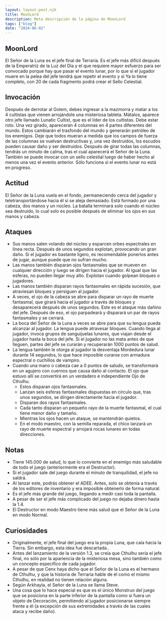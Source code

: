 ```yaml
---
layout: layout-post.njk
title: MoonLord
description: Meta descripción de la página de MoonLord
tags: ["blog"]
date: "2024-06-02"
---
```


<article>

## MoonLord

El Señor de la Luna es el jefe final de Terraria. Es el jefe más difícil después de la Emperatriz de la Luz del Día y el que requiere mayor esfuerzo para ser convocado porque hay que pasar el evento lunar, por lo que si el jugador muere en la pelea del jefe tendrá que repetir el evento y si Ya lo tiene completo, con 20 de cada fragmento podrá crear el Sello Celestial.

## Invocación

Después de derrotar al Golem, debes ingresar a la mazmorra y matar a los 4 cultistas que vienen arrojándole una misteriosa tableta. Mátalos, aparece otro jefe llamado Lunatic Cultist, que es el líder de los cultistas. Debe estar roto. Una vez girado, aparecerán 4 columnas en 4 partes diferentes del mundo. Estos cambiarán el trasfondo del mundo y generarán petróleo de los enemigos. Deje que todos mueran a medida que los campos de fuerza de las columnas se vuelvan destructivas y, una vez destruidos, los escudos pueden causar daño y ser destruidos. Después de girar todas las columnas, tendrás un minuto de calma, tras el cual aparecerá el Señor de la Luna.
También se puede invocar con un sello celestial luego de haber hecho al menos una vez el evento anterior. Sólo funciona si el evento lunar no está en progreso.

## Actitud

El Señor de la Luna vuela en el fondo, permaneciendo cerca del jugador y teletransportándose hacia él si se aleja demasiado. Está formado por una cabeza, dos manos y un núcleo. La batalla terminará solo cuando el núcleo sea destruido, lo cual solo es posible después de eliminar los ojos en sus manos y cabeza.

## Ataques

- Sus manos salen volando del núcleo y esparcen orbes espectrales en línea recta. Después de unos segundos explotan, provocando un gran daño. Si el jugador es bastante ligero, es recomendable ponerlos antes de jugar, aunque puede que no sufran mucho.
- Las manos también disparan ojos fantasmales que se mueven en cualquier dirección y luego se dirigen hacia el jugador. Al igual que las esferas, no pueden llegar muy alto. Explotan cuando golpean bloques o jugadores.
- Las manos también disparan rayos fantasmales en rápida sucesión, que atraviesan bloques y persiguen al jugador.
- A veces, el ojo de la cabeza se abre para disparar un rayo de muerte fantasmal, que girará hacia el jugador a través de bloques y desaparecerá después de unos segundos. Este es el ataque más dañino del jefe. Después de eso, el ojo parpadeará y disparará un par de rayos fantasmales y se cerrará.
- La boca del Señor de la Luna a veces se abre para que su lengua pueda alcanzar al jugador. La lengua puede atravesar bloques. Cuando llega al jugador, invoca grupos de sanguijuelas lunares, que viajan desde el jugador hasta la boca del jefe. Si el jugador no las mata antes de que lleguen, partes del jefe se curarán y recuperarán 1000 puntos de salud.
- La lengua también le otorga al jugador la desventaja Mordedura lunar durante 14 segundos, lo que hace imposible curarse con armadura espectral o cuchillos de vampiro.
- Cuando una mano o cabeza cae a 0 puntos de saludo, se transformará en un agujero con cuernos que causa daño al contacto. El ojo que estuvo allí se convertirá en un verdadero e independiente Ojo de Cthulhu.
  - Estos disparan ojos fantasmales.
  - Lanzan seis esferas fantasmales dispuestas en círculo que, tras unos segundos, se dirigen directamente hacia el jugador.
  - Disparan dos rayos fantasmales.
  - Cada tanto disparan un pequeño rayo de la muerte fantasmal, el cual tiene menor daño y tamaño.
  - Mientras los ojos hacen un ataque, se mantendrán quietos.
  - En el modo maestro, con la semilla reparada, el chico lanzará un rayo de muerte espectral y arrojará rocas lunares en todas direcciones.

## Notas

- Tiene 145.000 de salud, lo que lo convierte en el enemigo más saludable de todo el juego (anteriormente era el Destructor).
- Si el jugador sale del juego durante el minuto de tranquilidad, el jefe no saldrá.
- Al lanzar este, podrás obtener el ADEE. Antes, solo se obtenía a través de los editores de inventario y era imposible obtenerlo de forma natural.
- Es el jefe más grande del juego, llegando a medir casi toda la pantalla.
- A pesar de ser el jefe más complicado del juego no dejaba dinero hasta la 1.4.
- El Destructor en modo Maestro tiene más salud que el Señor de la Luna en modo Normal.

## Curiosidades

- Originalmente, el jefe final del juego era la propia Luna, que caía hacia la Tierra. Sin embargo, esta idea fue descartada..
- Antes del lanzamiento de la versión 1.3, se creía que Cthulhu sería el jefe final, no sólo por la apariencia de la misteriosa mesa, sino también como un concepto específico de cada jugador.
- A pesar de que Cenx haya dicho que el Señor de la Luna es el hermano de Cthulhu, y que la historia de Terraria hable de él como el mismo Cthulhu, en realidad no tienen relación alguna.
- Según Arkhayla, el Señor de la Luna se llama Steve.
- Una cosa que lo hace especial es que es el único Monstruo del juego que se posiciona en la parte inferior de la pantalla como si fuera un objeto de Decoración, permitiendo al jugador posicionarse siempre frente a él (a excepción de sus extremidades a través de las cuales ataca y recibe daño).

</article>